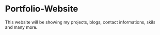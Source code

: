 # Portfolio-Website
 This website will be showing my projects, blogs, contact informations, skils and many more.
